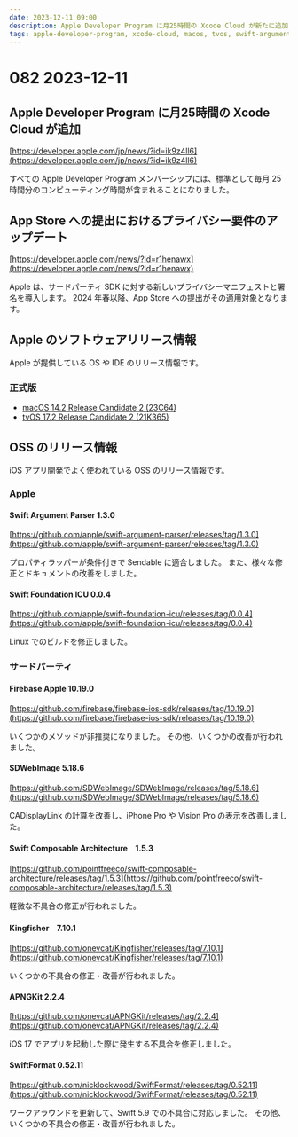 ```yaml
---
date: 2023-12-11 09:00
description: Apple Developer Program に月25時間の Xcode Cloud が新たに追加、 App Store への提出におけるプライバシー要件のアップデート、 ほか
tags: apple-developer-program, xcode-cloud, macos, tvos, swift-argument-parser, swift-foundation-icu, firebase-apple, sdwebimage, swift-composable-architecture, kingfisher, apngkit, swiftformat
---
```

# 082 2023-12-11

## Apple Developer Program に月25時間の Xcode Cloud が追加

[https://developer.apple.com/jp/news/?id=ik9z4ll6](https://developer.apple.com/jp/news/?id=ik9z4ll6)

すべての Apple Developer Program メンバーシップには、標準として毎月 25 時間分のコンピューティング時間が含まれることになりました。

## App Store への提出におけるプライバシー要件のアップデート

[https://developer.apple.com/news/?id=r1henawx](https://developer.apple.com/news/?id=r1henawx)

Apple は、サードパーティ SDK に対する新しいプライバシーマニフェストと署名を導入します。
2024 年春以降、App Store への提出がその適用対象となります。

## Apple のソフトウェアリリース情報

Apple が提供している OS や IDE のリリース情報です。

### 正式版

- [macOS 14.2 Release Candidate 2 (23C64)](https://developer.apple.com/news/releases/?id=12072023a)
- [tvOS 17.2 Release Candidate 2 (21K365)](https://developer.apple.com/news/releases/?id=12082023a)

## OSS のリリース情報

iOS アプリ開発でよく使われている OSS のリリース情報です。

### Apple

#### Swift Argument Parser 1.3.0

[https://github.com/apple/swift-argument-parser/releases/tag/1.3.0](https://github.com/apple/swift-argument-parser/releases/tag/1.3.0)

プロパティラッパーが条件付きで Sendable に適合しました。
また、様々な修正とドキュメントの改善をしました。

#### Swift Foundation ICU 0.0.4

[https://github.com/apple/swift-foundation-icu/releases/tag/0.0.4](https://github.com/apple/swift-foundation-icu/releases/tag/0.0.4)

Linux でのビルドを修正しました。

### サードパーティ

#### Firebase Apple 10.19.0

[https://github.com/firebase/firebase-ios-sdk/releases/tag/10.19.0](https://github.com/firebase/firebase-ios-sdk/releases/tag/10.19.0)

いくつかのメソッドが非推奨になりました。
その他、いくつかの改善が行われました。

#### SDWebImage 5.18.6

[https://github.com/SDWebImage/SDWebImage/releases/tag/5.18.6](https://github.com/SDWebImage/SDWebImage/releases/tag/5.18.6)

CADisplayLink の計算を改善し、iPhone Pro や Vision Pro の表示を改善しました。

#### Swift Composable Architecture　1.5.3

[https://github.com/pointfreeco/swift-composable-architecture/releases/tag/1.5.3](https://github.com/pointfreeco/swift-composable-architecture/releases/tag/1.5.3)

軽微な不具合の修正が行われました。

#### Kingfisher　7.10.1

[https://github.com/onevcat/Kingfisher/releases/tag/7.10.1](https://github.com/onevcat/Kingfisher/releases/tag/7.10.1)

いくつかの不具合の修正・改善が行われました。

#### APNGKit 2.2.4

[https://github.com/onevcat/APNGKit/releases/tag/2.2.4](https://github.com/onevcat/APNGKit/releases/tag/2.2.4)

iOS 17 でアプリを起動した際に発生する不具合を修正しました。

#### SwiftFormat 0.52.11

[https://github.com/nicklockwood/SwiftFormat/releases/tag/0.52.11](https://github.com/nicklockwood/SwiftFormat/releases/tag/0.52.11)

ワークアラウンドを更新して、Swift 5.9 での不具合に対応しました。
その他、いくつかの不具合の修正・改善が行われました。
